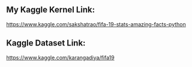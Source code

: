 ## My Kaggle Kernel Link:
https://www.kaggle.com/sakshatrao/fifa-19-stats-amazing-facts-python

## Kaggle Dataset Link:
https://www.kaggle.com/karangadiya/fifa19
